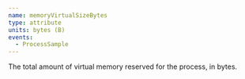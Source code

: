 ```yaml
---
name: memoryVirtualSizeBytes
type: attribute
units: bytes (B)
events:
  - ProcessSample
---
```


The total amount of virtual memory reserved for the process, in bytes.